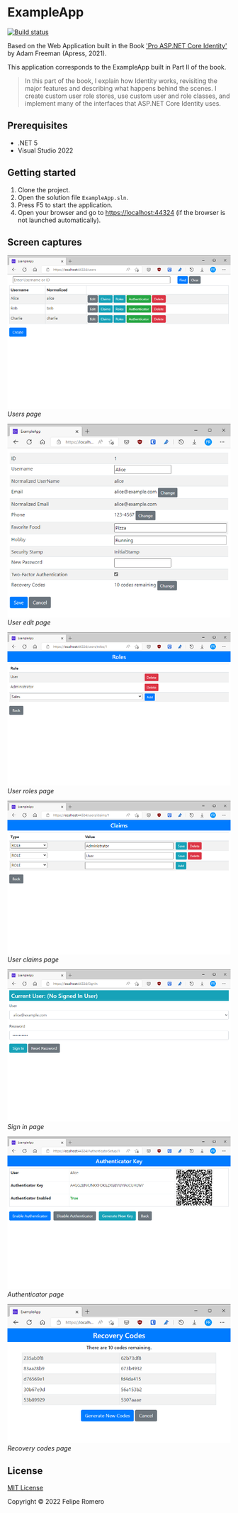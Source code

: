 # ExampleApp

[![Build status][ci-badge]][ci-status]

Based on the Web Application built in the Book ['Pro ASP.NET Core Identity'][1] by Adam Freeman (Apress, 2021).

This application corresponds to the ExampleApp built in Part II of the book.

> In this part of the book, I explain how Identity works,
revisiting the major features and describing what happens behind the scenes.
I create custom user role stores, use custom user and role classes,
and implement many of the interfaces that ASP.NET Core Identity uses.

## Prerequisites

- .NET 5
- Visual Studio 2022

## Getting started

1. Clone the project.
1. Open the solution file `ExampleApp.sln`.
1. Press F5 to start the application.
1. Open your browser and go to <https://localhost:44324> (if the browser is not launched automatically).

## Screen captures

![Users page](../Assets/example-app-users.png)  
_Users page_

![User edit page](../Assets/example-app-users-edit-page.png)  
_User edit page_

![User roles page](../Assets/example-app-users-roles-page.png)  
_User roles page_

![User claims page](../Assets/example-app-users-claims-page.png)  
_User claims page_

![Sign in page](../Assets/example-app-signin-page.png)  
_Sign in page_

![Authenticator page](../Assets/example-app-authenticator-page.png)  
_Authenticator page_

![Recovery codes page](../Assets/example-app-recovery-codes-page.png)  
_Recovery codes page_

## License

[MIT License](../LICENSE)

Copyright &copy; 2022 Felipe Romero

[1]: https://www.apress.com/la/book/9781484268575
[ci-status]: https://github.com/feliperomero3/AspNetCoreIdentityBook/actions/workflows/AspNetCoreIdentityBook-CI.yml
[ci-badge]: https://github.com/feliperomero3/AspNetCoreIdentityBook/actions/workflows/AspNetCoreIdentityBook-CI.yml/badge.svg
